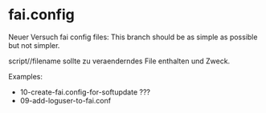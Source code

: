 # fai.config
Neuer Versuch fai config files: This branch should be as simple as possible but not simpler.

script/<classe>/filename sollte zu veraenderndes File enthalten und Zweck. 
  
Examples: 
* 10-create-fai.config-for-softupdate ???
* 09-add-loguser-to-fai.conf
